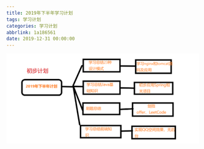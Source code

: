 ```yaml
---
title: 2019年下半年学习计划
tags: 学习计划
categories: 学习计划
abbrlink: 1a186561
date: 2019-12-31 00:00:00
---
```

![](https://github.com/starstarb/clouding/raw/master/mysql/无标题.png)